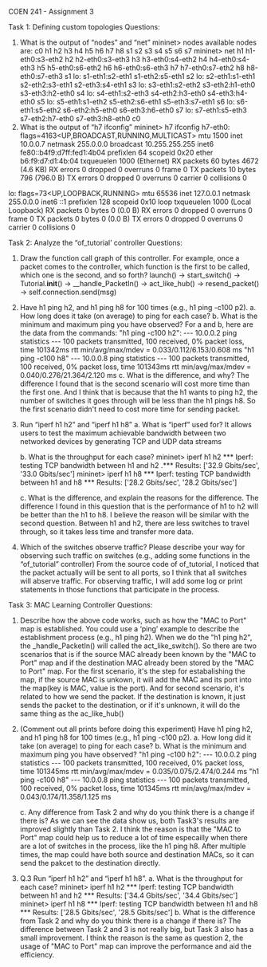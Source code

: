 COEN 241 - Assignment 3

Task 1: Defining custom topologies
Questions:
1. What is the output of “nodes” and “net”
mininet> nodes
available nodes are: 
c0 h1 h2 h3 h4 h5 h6 h7 h8 s1 s2 s3 s4 s5 s6 s7
mininet> net
h1 h1-eth0:s3-eth2
h2 h2-eth0:s3-eth3
h3 h3-eth0:s4-eth2
h4 h4-eth0:s4-eth3
h5 h5-eth0:s6-eth2
h6 h6-eth0:s6-eth3
h7 h7-eth0:s7-eth2
h8 h8-eth0:s7-eth3
s1 lo:  s1-eth1:s2-eth1 s1-eth2:s5-eth1
s2 lo:  s2-eth1:s1-eth1 s2-eth2:s3-eth1 s2-eth3:s4-eth1
s3 lo:  s3-eth1:s2-eth2 s3-eth2:h1-eth0 s3-eth3:h2-eth0
s4 lo:  s4-eth1:s2-eth3 s4-eth2:h3-eth0 s4-eth3:h4-eth0
s5 lo:  s5-eth1:s1-eth2 s5-eth2:s6-eth1 s5-eth3:s7-eth1
s6 lo:  s6-eth1:s5-eth2 s6-eth2:h5-eth0 s6-eth3:h6-eth0
s7 lo:  s7-eth1:s5-eth3 s7-eth2:h7-eth0 s7-eth3:h8-eth0
c0
2. What is the output of “h7 ifconfig”
mininet> h7 ifconfig
h7-eth0: flags=4163<UP,BROADCAST,RUNNING,MULTICAST>  mtu 1500
        inet 10.0.0.7  netmask 255.0.0.0  broadcast 10.255.255.255
        inet6 fe80::b4f9:d7ff:fed1:4b04  prefixlen 64  scopeid 0x20<link>
        ether b6:f9:d7:d1:4b:04  txqueuelen 1000  (Ethernet)
        RX packets 60  bytes 4672 (4.6 KB)
        RX errors 0  dropped 0  overruns 0  frame 0
        TX packets 10  bytes 796 (796.0 B)
        TX errors 0  dropped 0 overruns 0  carrier 0  collisions 0

lo: flags=73<UP,LOOPBACK,RUNNING>  mtu 65536
        inet 127.0.0.1  netmask 255.0.0.0
        inet6 ::1  prefixlen 128  scopeid 0x10<host>
        loop  txqueuelen 1000  (Local Loopback)
        RX packets 0  bytes 0 (0.0 B)
        RX errors 0  dropped 0  overruns 0  frame 0
        TX packets 0  bytes 0 (0.0 B)
        TX errors 0  dropped 0 overruns 0  carrier 0  collisions 0

Task 2: Analyze the “of_tutorial’ controller
Questions:
1. Draw the function call graph of this controller. For example, once a packet comes to the controller, which function is the first to be called, which one is the second, and so forth?
	launch() -> start_switch() -> Tutorial.__init__() -> __handle_PacketIn() -> act_like_hub() -> resend_packet() -> self.connection.send(msg)
2. Have h1 ping h2, and h1 ping h8 for 100 times (e.g., h1 ping -c100 p2).
	a. How long does it take (on average) to ping for each case?
	b. What is the minimum and maximum ping you have observed?
	For a and b, here are the data from the commands:
	"h1 ping -c100 h2":
--- 10.0.0.2 ping statistics ---
100 packets transmitted, 100 received, 0% packet loss, time 101342ms
rtt min/avg/max/mdev = 0.033/0.112/6.153/0.608 ms
	"h1 ping -c100 h8"
--- 10.0.0.8 ping statistics ---
100 packets transmitted, 100 received, 0% packet loss, time 101343ms
rtt min/avg/max/mdev = 0.040/0.276/21.364/2.120 ms
	c. What is the difference, and why?
	The difference I found that is the second scenario will cost more time than the first one. And I think that is because that the h1 wants to ping h2, the number of switches it goes through will be less than the h1 pings h8. So the first scenario didn't need to cost more time for sending packet.

3. Run “iperf h1 h2” and “iperf h1 h8”
	a. What is “iperf” used for?
	 It allows users to test the maximum achievable bandwidth between two networked devices by generating TCP and UDP data streams

	b. What is the throughput for each case?
	mininet> iperf h1 h2
*** Iperf: testing TCP bandwidth between h1 and h2 
.*** Results: ['32.9 Gbits/sec', '33.0 Gbits/sec']
mininet> iperf h1 h8
*** Iperf: testing TCP bandwidth between h1 and h8 
*** Results: ['28.2 Gbits/sec', '28.2 Gbits/sec']

	c. What is the difference, and explain the reasons for the difference. 
	The difference I found in this question that is the performance of h1 to h2 will be better than the h1 to h8. I believe the reason will be similar with the second question. Between h1 and h2, there are less switches to travel through, so it takes less time and transfer more data.

4. Which of the switches observe traffic? Please describe your way for observing such traffic on switches (e.g., adding some functions in the “of_tutorial” controller)
	From the source code of of_tutorial, I noticed that the packet actually will be sent to all ports, so I think that all switches will abserve traffic. For observing traffic, I will add some log or print statements in those functions that participate in the process.

Task 3: MAC Learning Controller
Questions:
1. Describe how the above code works, such as how the "MAC to Port" map is established. You could use a ‘ping’ example to describe the establishment process (e.g., h1 ping h2).
	When we do the "h1 ping h2", the _handle_PacketIn() will called the act_like_switch(). So there are two scenarios that is if the source MAC already been known by the "MAC to Port" map and if the destination MAC already been stored by the "MAC to Port" map. For the first scenario, it's the step for estabalishing the map, if the source MAC is unkown, it will add the MAC and its port into the map(key is MAC, value is the port). And for second scenario, it's related to how we send the packet. If the destination is known, it just sends the packet to the destination, or if it's unknown, it will do the same thing as the ac_like_hub()

2. (Comment out all prints before doing this experiment) Have h1 ping h2, and h1 ping h8 for 100 times (e.g., h1 ping -c100 p2).
	a. How long did it take (on average) to ping for each case?
	b. What is the minimum and maximum ping you have observed?
"h1 ping -c100 h2":
--- 10.0.0.2 ping statistics ---
100 packets transmitted, 100 received, 0% packet loss, time 101345ms
rtt min/avg/max/mdev = 0.035/0.075/2.474/0.244 ms
"h1 ping -c100 h8"
--- 10.0.0.8 ping statistics ---
100 packets transmitted, 100 received, 0% packet loss, time 101345ms
rtt min/avg/max/mdev = 0.043/0.174/11.358/1.125 ms

	c. Any difference from Task 2 and why do you think there is a change if there is?
	As we can see the data show us, both Task3's results are improved slightly than Task 2. I think the reason is that the "MAC to Port" map could help us to reduce a lot of time especailly when there are a lot of switches in the process, like the h1 ping h8. After multiple times, the map could have both source and destination MACs, so it can send the pakcet to the destination directly.

3. Q.3 Run “iperf h1 h2” and “iperf h1 h8”.
	a. What is the throughput for each case?
mininet> iperf h1 h2
*** Iperf: testing TCP bandwidth between h1 and h2 
*** Results: ['34.4 Gbits/sec', '34.4 Gbits/sec']
mininet> iperf h1 h8
*** Iperf: testing TCP bandwidth between h1 and h8 
*** Results: ['28.5 Gbits/sec', '28.5 Gbits/sec']
	b. What is the difference from Task 2 and why do you think there is a change if there is?
	The difference between Task 2 and 3 is not really big, but Task 3 also has a small improvement. I think the reason is the same as question 2, the usage of "MAC to Port" map can improve the performance and aid the efficiency.
